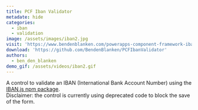 ```yaml
---
title: PCF Iban Validator
metadate: hide
categories:
  - iban
  - validation
image: /assets/images/iban2.jpg
visit: 'https://www.bendenblanken.com/powerapps-component-framework-iban-validator/'
download: 'https://github.com/BendenBlanken/PCFIbanValidator'
authors:
  - ben_den_blanken
demo_gif: /assets/videos/iban2.gif
---
```


A control to validate an IBAN (International Bank Account Number) using the <a target="_blank" href="https://www.npmjs.com/package/iban">IBAN.js npm package</a>.<br/>
Disclaimer: the control is currently using deprecated code to block the save of the form.
